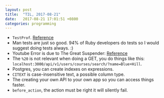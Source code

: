 ```yaml
---
layout: post
title:  "TIL, 2017-08-21"
date:   2017-08-21 17:01:51 +0800
categories: programming
---
```


- `TestProf`. [Reference](https://evilmartians.com/chronicles/testprof-a-good-doctor-for-slow-ruby-tests)
- Man tests are just so good. 94% of Ruby developers do tests so I would suggest doing tests always. :)
- Youtube Error is due to The Great Suspender: [Reference](https://www.reddit.com/r/youtube/comments/6h59hh/400_thats_an_error_on_every_youtube_page/?st=j6mdzp56&sh=fd52f36c)
- The `%20` is not relevant when doing a GET, you do things like this: `localhost:3000/api/v1/users/courses/search/?name=Blue+Hill`.
- Postgres, you can create indexes on expressions.
- `CITEXT` is case-insensitive text, a possible column type.
- The creating your own API to your own app so you can access things faster.
- `before_action`, the action must be right it will silently fail.
